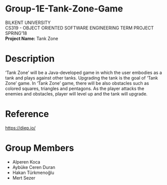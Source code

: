 # Group-1E-Tank-Zone-Game

BILKENT UNIVERSITY  
CS319 - OBJECT ORIENTED SOFTWARE ENGINEERING TERM PROJECT SPRING’18  
**Project Name:** Tank Zone

# Description
‘Tank Zone’ will be a Java-developed game in which the user embodies as a tank and plays against other tanks. Upgrading the tank is the goal of ‘Tank Zone’ game. In ‘Tank Zone’ game, there will be also obstacles such as colored squares, triangles and pentagons. As the player attacks the enemies and obstacles, player will level up and the tank will upgrade.

# Reference
https://diep.io/

# Group Members
* Alperen Koca
* Aybüke Ceren Duran
* Hakan Türkmenoğlu
* Mert Sezer




